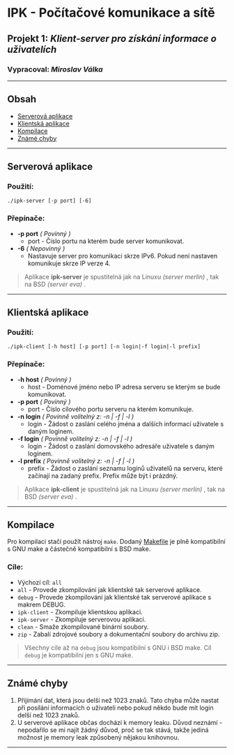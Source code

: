 
# IPK - Počítačové komunikace a sítě
## Projekt 1: _Klient-server pro získání informace o uživatelích_
### Vypracoval: _Miroslav Válka_

---

## Obsah
- [Serverová aplikace](#server)
- [Klientská aplikace](#client)
- [Kompilace](#make)
- [Známé chyby](#errors)
---

## <a id="server"></a> Serverová aplikace
### Použití: 
```
./ipk-server [-p port] [-6]
```
### Přepínače:
- __-p port__  _( Povinný )_
  - port - Číslo portu na kterém bude server komunikovat.
- __-6__ _( Nepovinný )_
  - Nastavuje server pro komunikaci skrze IPv6. Pokud není nastaven komunikuje skrze IP verze 4.

> Aplikace __ipk-server__ je spustitelná jak na Linuxu _(server merlin)_ , tak na BSD _(server eva)_ .

---

## <a id="client"></a> Klientská aplikace
### Použití: 
```
./ipk-client [-h host] [-p port] [-n login|-f login|-l prefix]
```
### Přepínače:
- __-h host__  _( Povinný )_
  - host - Doménové jméno nebo IP adresa serveru se kterým se bude komunikovat.
- __-p port__  _( Povinný )_
  - port - Číslo cílového portu serveru na kterém komunikuje.
- __-n login__  _( Povinně volitelný z: -n | -f | -l )_
  - login - Žádost o zaslání celého jména a dalších informací uživatele s daným loginem.
- __-f login__  _( Povinně volitelný z: -n | -f | -l )_
  - login - Žádost o zaslání domovského adresáře uživatele s daným loginem.
- __-l prefix__  _( Povinně volitelný z: -n | -f | -l )_
  - prefix - Žádost o zaslání seznamu loginů uživatelů na serveru, které začínají na zadaný prefix. Prefix může být i prázdný.

> Aplikace __ipk-client__ je spustitelná jak na Linuxu _(server merlin)_ , tak na BSD _(server eva)_ .

---

## <a id="make"></a> Kompilace
Pro kompilaci stačí použít nástroj `make`. Dodaný [Makefile](Makefile) je plně kompatibilní s GNU make a částečně kompatibilní s BSD make.
### Cíle:
- Výchozí cíl: `all`
- `all` - Provede zkompilování jak klientské tak serverové aplikace.
- `debug` - Provede zkompilování jak klientské tak serverové aplikace s makrem DEBUG.
- `ipk-client` - Zkompiluje klientskou aplikaci.
- `ipk-server` - Zkompiluje serverovou aplikaci.
- `clean` - Smaže zkompilované binární soubory.
- `zip` - Zabalí zdrojové soubory a dokumentační soubory do archivu zip.
> Všechny cíle až na `debug` jsou kompatibilní s GNU i BSD make. 
> Cíl `debug` je kompatibilní jen s GNU make.

---

## <a id="errors"></a> Známé chyby
1) Přijímání dat, která jsou delší než 1023 znaků. Tato chyba může nastat při posílání informacích o uživateli nebo pokud někdo bude mít login delší než 1023 znaků.
2) U serverové aplikace občas dochází k memory leaku. Důvod neznámí - nepodařilo se mi najít žádný důvod, proč se tak stává, takže jediná možnost je memory leak způsobený nějakou knihovnou.

---
